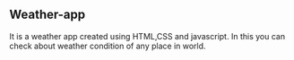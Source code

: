 ## Weather-app
It is a weather app created using HTML,CSS and javascript. In this you can check about weather condition of any place in world.

